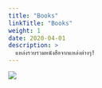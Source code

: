 ```yaml
---
title: "Books"
linkTitle: "Books"
weight: 1
date: 2020-04-01
description: >
  แหล่งรวบรวมหนังสือจากแหล่งต่างๆ!
---
```


![](https://github.com/yosarawut/knowledge-base/raw/master/img/cover-knowledge-2.png)


